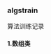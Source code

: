 <!--
 * @Author: dowell87
 * @Date: 2021-07-15 12:54:30
 * @Descripttion: 
 * @LastEditTime: 2021-07-15 12:57:13
-->
### algstrain
算法训练记录

#### 1.数组类 
